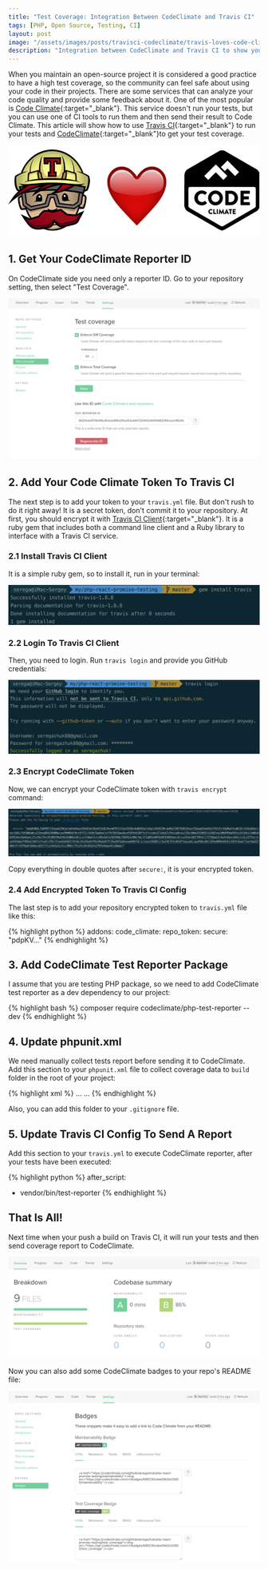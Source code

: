 ```yaml
---
title: "Test Coverage: Integration Between CodeClimate and Travis CI"
tags: [PHP, Open Source, Testing, CI]
layout: post
image: "/assets/images/posts/travisci-codeclimate/travis-loves-code-climate.png"
description: "Integration between CodeClimate and Travis CI to show your open source project test coverage"
---
```


When you maintain an open-source project it is considered a good practice to have a high test coverage, so the community can feel safe about using your code in their projects. There are some services that can analyze your code quality and provide some feedback about it. One of the most popular is [Code Climate](http://codeclimate.com){:target="_blank"}. This service doesn't run your tests, but you can use one of CI tools to run them and then send their result to Code Climate. This article will show how to use [Travis CI](https://travis-ci.org){:target="_blank"} to run your tests and [CodeClimate](http://codeclimate.com){:target="_blank"}to get your test coverage.

<p class="text-center image">
    <img src="/assets/images/posts/travisci-codeclimate/travis-loves-code-climate.png" alt="logo" class="">
</p>

## 1. Get Your CodeClimate Reporter ID

On CodeClimate side you need only a reporter ID. Go to your repository setting, then select "Test Coverage".

<p class="text-center image">
    <img src="/assets/images/posts/travisci-codeclimate/reporter-id.png" alt="reporter-id" class="">
</p>


## 2. Add Your Code Climate Token To Travis CI

The next step is to add your token to your `travis.yml` file. But don't rush to do it right away! It is a secret token, don't commit it to your repository. At first, you should encrypt it with [Travis CI Client](https://github.com/travis-ci/travis.rb){:target="_blank"}. It is a ruby gem that includes both a command line client and a Ruby library to interface with a Travis CI service.

### 2.1 Install Travis CI Client

It is a simple ruby gem, so to install it, run in your terminal:

<div class="row">
    <div class="col-sm-7">
        <p class="text-center image">
            <img src="/assets/images/posts/travisci-codeclimate/gem-install.png" alt="gem-install" class="">
        </p>
    </div>
</div>  

### 2.2 Login To Travis CI Client

Then, you need to login. Run `travis login` and provide you GitHub credentials:

<div class="row">
    <div class="col-sm-7">
        <p class="text-center image">
            <img src="/assets/images/posts/travisci-codeclimate/travis-login.png" alt="travis-login" class="">
        </p>
    </div>
</div>

### 2.3 Encrypt CodeClimate Token

Now, we can encrypt your CodeClimate token with `travis encrypt` command:

<p class="text-center image">
    <img src="/assets/images/posts/travisci-codeclimate/travis-encrypt.png" alt="travis-encrypt" class="">
</p>

Copy everything in double quotes after `secure:`, it is your encrypted token.

### 2.4 Add Encrypted Token To Travis CI Config 

The last step is to add your repository encrypted token to `travis.yml` file like this:

{% highlight python %}
addons:
  code_climate:
    repo_token:
      secure: "pdpKV..."
{% endhighlight %}

## 3. Add CodeClimate Test Reporter Package
I assume that you are testing PHP package, so we need to add CodeClimate test reporter as a dev dependency to our project:

{% highlight bash %}
composer require codeclimate/php-test-reporter --dev
{% endhighlight %}

## 4. Update phpunit.xml 
We need manually collect tests report before sending it to CodeClimate. Add this section to your `phpunit.xml` file to collect coverage data to `build` folder in the root of your project:

{% highlight xml %}
<phpunit>
    ...
    <logging>
        <log type="coverage-clover" target="build/logs/clover.xml"/>
    </logging>
    ...
</phpunit>
{% endhighlight %}

Also, you can add this folder to your `.gitignore` file.

## 5. Update Travis CI Config To Send A Report
Add this section to your `travis.yml` to execute CodeClimate reporter, after your tests have been executed:

{% highlight python %}
after_script:
  - vendor/bin/test-reporter
{% endhighlight %}

## That Is All! 
Next time when your push a build on Travis CI, it will run your tests and then send coverage report to CodeClimate.

<p class="text-center image">
    <img src="/assets/images/posts/travisci-codeclimate/coverage.png" alt="coverage" class="">
</p>

Now you can also add some CodeClimate badges to your repo's README file:

<p class="text-center image">
    <img src="/assets/images/posts/travisci-codeclimate/badges.png" alt="badges" class="">
</p>
